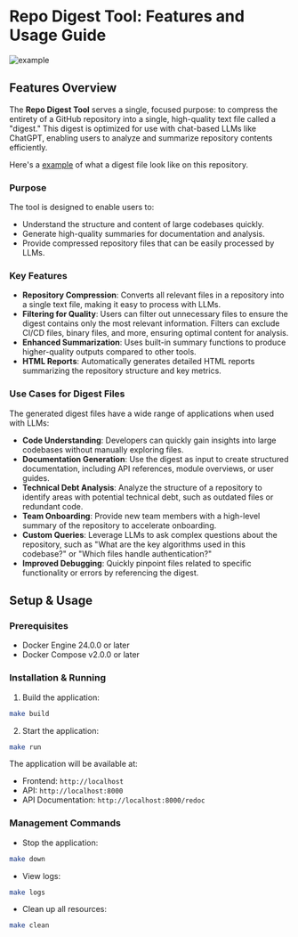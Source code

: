 # Repo Digest Tool: Features and Usage Guide

![example](https://github.com/user-attachments/assets/02461cf9-607c-4af4-9463-dcf6e667bc05)

## Features Overview

The **Repo Digest Tool** serves a single, focused purpose: to compress the entirety of a GitHub repository into a single, high-quality text file called a "digest." This digest is optimized for use with chat-based LLMs like ChatGPT, enabling users to analyze and summarize repository contents efficiently.

Here's a [example](./examples//HirotoShioi_repo-digest-tool_digest.txt) of what a digest file look like on this repository.

### Purpose

The tool is designed to enable users to:

- Understand the structure and content of large codebases quickly.
- Generate high-quality summaries for documentation and analysis.
- Provide compressed repository files that can be easily processed by LLMs.

### Key Features

- **Repository Compression**: Converts all relevant files in a repository into a single text file, making it easy to process with LLMs.
- **Filtering for Quality**: Users can filter out unnecessary files to ensure the digest contains only the most relevant information. Filters can exclude CI/CD files, binary files, and more, ensuring optimal content for analysis.
- **Enhanced Summarization**: Uses built-in summary functions to produce higher-quality outputs compared to other tools.
- **HTML Reports**: Automatically generates detailed HTML reports summarizing the repository structure and key metrics.

### Use Cases for Digest Files

The generated digest files have a wide range of applications when used with LLMs:

- **Code Understanding**: Developers can quickly gain insights into large codebases without manually exploring files.
- **Documentation Generation**: Use the digest as input to create structured documentation, including API references, module overviews, or user guides.
- **Technical Debt Analysis**: Analyze the structure of a repository to identify areas with potential technical debt, such as outdated files or redundant code.
- **Team Onboarding**: Provide new team members with a high-level summary of the repository to accelerate onboarding.
- **Custom Queries**: Leverage LLMs to ask complex questions about the repository, such as "What are the key algorithms used in this codebase?" or "Which files handle authentication?"
- **Improved Debugging**: Quickly pinpoint files related to specific functionality or errors by referencing the digest.

## Setup & Usage

### Prerequisites

- Docker Engine 24.0.0 or later
- Docker Compose v2.0.0 or later

### Installation & Running

1. Build the application:

```bash
make build
```

2. Start the application:

```bash
make run
```

The application will be available at:

- Frontend: `http://localhost`
- API: `http://localhost:8000`
- API Documentation: `http://localhost:8000/redoc`

### Management Commands

- Stop the application:

```bash
make down
```

- View logs:

```bash
make logs
```

- Clean up all resources:

```bash
make clean
```
